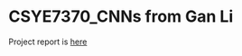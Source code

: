 # CSYE7370_CNNs from Gan Li
Project report is [here](https://github.com/Lavie669/ImageGeneration/blob/master/ImageGeneration_GanLi.ipynb)
